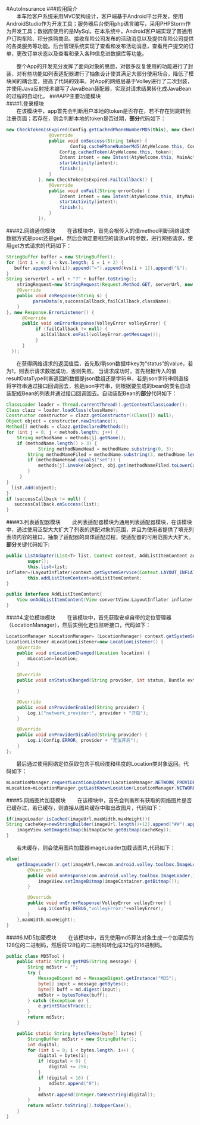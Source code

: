 #AutoInsurance
###应用简介  
&nbsp;&nbsp;&nbsp;&nbsp;&nbsp;&nbsp;&nbsp;本车险客户系统采用MVC架构设计，客户端基于Android平台开发，使用AndroidStudio作为开发工具；服务器后台使用php语言编写，采用PHPStorm作为开发工具；数据库使用的是MySql。在本系统中，Android客户端实现了普通用户订购车险、积分换购商品、接收车险公司发布的活动消息以及提供车险公司提供的各类服务等功能。后台管理系统实现了查看和发布活动消息，查看用户提交的订单，更改订单状态以及查看和录入各种信息进数据库等功能。 

&nbsp;&nbsp;&nbsp;&nbsp;&nbsp;&nbsp;&nbsp;整个App的开发充分发挥了面向对象的思想，对很多反复使用的功能进行了封装，对有些功能如列表适配器进行了抽象设计使其满足大部分使用场合，降低了模块间的耦合度，提高了代码的效率。对App的网络层基于Volley进行了二次封装，并使用Java反射技术编写了JavaBean装配器，实现对请求结果转化成JavaBean的过程的自动化。
###APP主要功能模块  
####1.登录模块  
&nbsp;&nbsp;&nbsp;&nbsp;&nbsp;&nbsp;&nbsp;在该模块中，app首先会判断用户本地的token是否存在，若不存在则跳转到注册页面；若存在，则会判断本地的token是否过期，**部分**代码如下：   
```Java
new CheckTokenIsExpired(Config.getCachedPhoneNumberMD5(this), new CheckTokenIsExpired.SuccessCallback() {
                @Override
                public void onSuccess(String token) {
                        Config.cachePhoneNumberMd5(AtyWelcome.this, Config.getCachedPhoneNumberMD5(AtyWelcome.this));
                    Config.cachedToken(AtyWelcome.this, token);
                    Intent intent = new Intent(AtyWelcome.this, MainActivity.class);
                    startActivity(intent);
                    finish();
                }
            }, new CheckTokenIsExpired.FailCallback() {
                @Override
                public void onFail(String errorCode) {
                    Intent intent = new Intent(AtyWelcome.this, AtyMain.class);
                    startActivity(intent);
                    finish();
                }
            });

```
####2.网络通信模块
&nbsp;&nbsp;&nbsp;&nbsp;&nbsp;&nbsp;&nbsp;在该模块中，首先会根传入的值method判断网络请求数据方式是post还是get，然后会确定要相应的请求url和参数，进行网络请求，使用get方式请求的代码如下：
```Java
StringBuffer buffer = new StringBuffer();
for (int i = 0; i < kvs.length; i = i + 2) {
   buffer.append(kvs[i]).append("=").append(kvs[i + 1]).append("&");
}
String serverUrl = url + "?" + buffer.toString();
    stringRequest=new StringRequest(Request.Method.GET, serverUrl, new Response.Listener<String>() {
    @Override
    public void onResponse(String s) {
          parseData(s,successCallback,failCallback,className);
    }
}, new Response.ErrorListener() {
      @Override
      public void onErrorResponse(VolleyError volleyError) {
           if (failCallback != null) {
             ailCallback.onFail(volleyError.getMessage());
           }
      }
  });
```
&nbsp;&nbsp;&nbsp;&nbsp;&nbsp;&nbsp;&nbsp;在获得网络请求的返回值后，首先取得json数据中key为“status”的value，若为1，则表示请求数据成功，否则失败。 当请求成功时，首先根据传入的值resultDataType判断返回的数据是json数组还是字符串，若是json字符串则直接将字符串通过接口回调回去，若是json字符串，则根据要生成的bean的类名自动装配成Bean的列表并通过接口回调回去。自动装配Bean的**部分**代码如下：
```Java
ClassLoader loader = Thread.currentThread().getContextClassLoader();
Class clazz = loader.loadClass(className);
Constructor constructor = clazz.getConstructor((Class[]) null);
Object object = constructor.newInstance();
Method[] methods = clazz.getDeclaredMethods();
for (int j = 0; j < methods.length; j++) {
    String methodName = methods[j].getName();
    if (methodName.length() > 3) {
            String methodNameHead = methodName.substring(0, 3);
        String methodNameFiled = methodName.substring(3, methodName.length());
        if (methodNameHead.equals("set")) {
            methods[j].invoke(object, obj.get(methodNameFiled.toLowerCase()));
        }
     }
}
  list.add(object);
}
if (successCallback != null) {
   successCallback.onSuccess(list);
}
```
####3.列表适配器模块
&nbsp;&nbsp;&nbsp;&nbsp;&nbsp;&nbsp;&nbsp;此列表适配器模块为通用列表适配器模块，在该模块中，通过使用泛型大大扩大了列表的适配对象的范围，并且为使用者提供了填充列表项内容的接口，抽象了适配器的具体适配过程，使适配器的可用范围大大扩大。**部分**关键代码如下:
```Java
public ListAdapter(List<T> list, Context context, AddListItemContent addListItemContent) {
        super();
        this.list=list;
inflater=(LayoutInflater)context.getSystemService(Context.LAYOUT_INFLATER_SERVICE);
        this.addListItemContent=addListItemContent;
}

public interface AddListItemContent{
    View onAddListItemContent(View convertView,LayoutInflater inflater,int position);
}
```
####4.定位模块模块
&nbsp;&nbsp;&nbsp;&nbsp;&nbsp;&nbsp;&nbsp;在该模块中，首先获取安卓自带的定位管理器（LocationManager），然后实例化定位监听接口，代码如下：
```Java
LocationManager mLocationManager= (LocationManager) context.getSystemService(Context.LOCATION_SERVICE);
LocationListener mLocationListener=new LocationListener() {
    @Override
    public void onLocationChanged(Location location) {
        mLocation=location;
    }

    @Override
    public void onStatusChanged(String provider, int status, Bundle extras) {

    }

    @Override
    public void onProviderEnabled(String provider) {
        Log.i("network_provider:", provider + "开启");
    }

    @Override
    public void onProviderDisabled(String provider) {
        Log.i(Config.ERROR, provider + "无法开启");
    }
};
```
&nbsp;&nbsp;&nbsp;&nbsp;&nbsp;&nbsp;&nbsp;最后通过使用网络定位获取包含手机经度和纬度的Location类对象返回。代码如下：
```Java
mLocationManager.requestLocationUpdates(LocationManager.NETWORK_PROVIDER, 0, 0, mLocationListener);
mLocation=mLocationManager.getLastKnownLocation(LocationManager.NETWORK_PROVIDER);
```
####5.网络图片加载模块
&nbsp;&nbsp;&nbsp;&nbsp;&nbsp;&nbsp;&nbsp;在该模块中，首先会判断所有获取的网络图片是否已缓存过，若已缓存，则直接从图片缓存中取出改图片，代码如下：
```Java
if(imageLoader.isCached(imageUrl,maxWidth,maxHeight)){
String cacheKey=newStringBuilder(imageUrl.length()+12).append("#W").append(maxWidth).append("#H").append(maxHeight).append("#S").append     (ImageView.ScaleType.CENTER_INSIDE.ordinal()).append(imageUrl) .toString();
    imageView.setImageBitmap(bitmapCache.getBitmap(cacheKey));
}
```
&nbsp;&nbsp;&nbsp;&nbsp;&nbsp;&nbsp;&nbsp;若未缓存，则会使用图片加载器imageLoader加载该图片,代码如下：
```Java
else{
    getImageLoader().get(imageUrl,newcom.android.volley.toolbox.ImageLoader.ImageListener() {
        @Override
        public void onResponse(com.android.volley.toolbox.ImageLoader.ImageContainer imageContainer, boolean b) {
            imageView.setImageBitmap(imageContainer.getBitmap());
        }

        @Override
        public void onErrorResponse(VolleyError volleyError) {
            Log.i(Config.DEBUG,"volleyError:"+volleyError);
        }
    },maxWidth,maxHeight);
}
```
####6.MD5加密模块
&nbsp;&nbsp;&nbsp;&nbsp;&nbsp;&nbsp;&nbsp;在该模块中，首先使用md5算法对象生成一个加密后的128位的二进制码，然后将128位的二进制码转化成32位的16进制码。
```Java
public class MD5Tool {
	public static String getMD5(String message) {
		String md5str = "";
		try {
			MessageDigest md = MessageDigest.getInstance("MD5");
			byte[] input = message.getBytes();
			byte[] buff = md.digest(input);
			md5str = bytesToHex(buff);
		} catch (Exception e) {
			e.printStackTrace();
		}
		return md5str;
	}

	public static String bytesToHex(byte[] bytes) {
		StringBuffer md5str = new StringBuffer();
		int digital;
		for (int i = 0; i < bytes.length; i++) {
			digital = bytes[i];
			if (digital < 0) {
				digital += 256;
			}
			if (digital < 16) {
				md5str.append("0");
			}
			md5str.append(Integer.toHexString(digital));
		}
		return md5str.toString().toUpperCase();
	}
}
```
